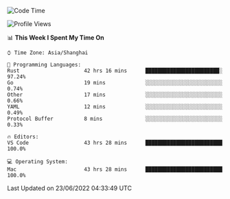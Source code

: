<!--START_SECTION:waka-->
![Code Time](http://img.shields.io/badge/Code%20Time-1%2C431%20hrs%2038%20mins-blue)

![Profile Views](http://img.shields.io/badge/Profile%20Views-11-blue)

📊 **This Week I Spent My Time On** 

```text
⌚︎ Time Zone: Asia/Shanghai

💬 Programming Languages: 
Rust                     42 hrs 16 mins      ████████████████████████░   97.24% 
Go                       19 mins             ░░░░░░░░░░░░░░░░░░░░░░░░░   0.74% 
Other                    17 mins             ░░░░░░░░░░░░░░░░░░░░░░░░░   0.66% 
YAML                     12 mins             ░░░░░░░░░░░░░░░░░░░░░░░░░   0.49% 
Protocol Buffer          8 mins              ░░░░░░░░░░░░░░░░░░░░░░░░░   0.33%

🔥 Editors: 
VS Code                  43 hrs 28 mins      █████████████████████████   100.0%

💻 Operating System: 
Mac                      43 hrs 28 mins      █████████████████████████   100.0%

```


 Last Updated on 23/06/2022 04:33:49 UTC
<!--END_SECTION:waka-->

